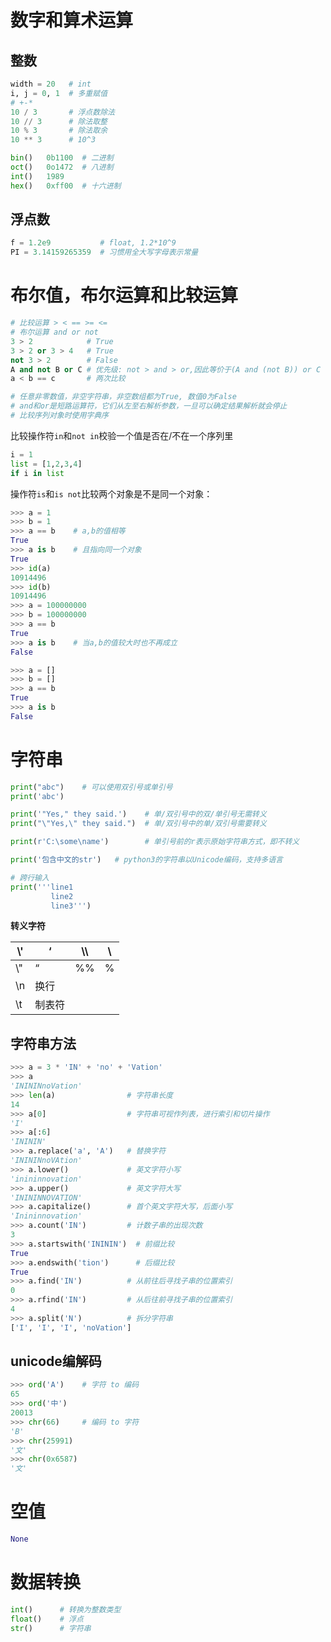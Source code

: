 # 数字和算术运算

## 整数

```python
width = 20   # int
i, j = 0, 1  # 多重赋值
# +-*
10 / 3       # 浮点数除法
10 // 3	     # 除法取整
10 % 3       # 除法取余
10 ** 3      # 10^3
```

```python
bin()	0b1100	# 二进制
oct()	0o1472	# 八进制
int()	1989
hex()	0xff00	# 十六进制
```



## 浮点数

```python
f = 1.2e9           # float, 1.2*10^9
PI = 3.14159265359	# 习惯用全大写字母表示常量
```





# 布尔值，布尔运算和比较运算

```python
# 比较运算 > < == >= <=
# 布尔运算 and or not
3 > 2			 # True
3 > 2 or 3 > 4	 # True
not 3 > 2    	 # False
A and not B or C # 优先级: not > and > or,因此等价于(A and (not B)) or C
a < b == c       # 两次比较

# 任意非零数值，非空字符串，非空数组都为True, 数值0为False
# and和or是短路运算符，它们从左至右解析参数，一旦可以确定结果解析就会停止
# 比较序列对象时使用字典序
```



比较操作符`in`和`not in`校验一个值是否在/不在一个序列里

```python
i = 1
list = [1,2,3,4]
if i in list
```



操作符`is`和`is not`比较两个对象是不是同一个对象：

```python
>>> a = 1
>>> b = 1
>>> a == b    # a,b的值相等
True
>>> a is b    # 且指向同一个对象
True
>>> id(a)
10914496
>>> id(b)
10914496
>>> a = 100000000
>>> b = 100000000
>>> a == b
True
>>> a is b    # 当a,b的值较大时也不再成立
False
```

```python
>>> a = []
>>> b = []
>>> a == b
True
>>> a is b
False
```





# 字符串

```python
print("abc")    # 可以使用双引号或单引号
print('abc')

print('"Yes," they said.')    # 单/双引号中的双/单引号无需转义
print("\"Yes,\" they said.")  # 单/双引号中的单/双引号需要转义

print(r'C:\some\name')        # 单引号前的r表示原始字符串方式，即不转义

print('包含中文的str')   # python3的字符串以Unicode编码，支持多语言

# 跨行输入
print('''line1
         line2
         line3''')
```



**转义字符**

| \\'  | ‘      | \\\  | \    |
| ---- | ------ | ---- | ---- |
| \\"  | “      | %%   | %    |
| \n   | 换行   |      |      |
| \t   | 制表符 |      |      |



## 字符串方法

```python
>>> a = 3 * 'IN' + 'no' + 'Vation'
>>> a
'INININnoVation'
>>> len(a)                # 字符串长度
14
>>> a[0]                  # 字符串可视作列表，进行索引和切片操作
'I'
>>> a[:6]
'INININ'
>>> a.replace('a', 'A')   # 替换字符
'INININnoVAtion'
>>> a.lower()             # 英文字符小写
'inininnovation'
>>> a.upper()             # 英文字符大写
'INININNOVATION'
>>> a.capitalize()        # 首个英文字符大写，后面小写
'Inininnovation'
>>> a.count('IN')         # 计数子串的出现次数
3
>>> a.startswith('INININ')  # 前缀比较
True
>>> a.endswith('tion')      # 后缀比较
True
>>> a.find('IN')          # 从前往后寻找子串的位置索引
0
>>> a.rfind('IN')         # 从后往前寻找子串的位置索引
4
>>> a.split('N')          # 拆分字符串
['I', 'I', 'I', 'noVation']
```



## unicode编解码

```python
>>> ord('A')    # 字符 to 编码
65
>>> ord('中')
20013
>>> chr(66)     # 编码 to 字符
'B'
>>> chr(25991)
'文'
>>> chr(0x6587)
'文'
```



# 空值

```python
None
```





# 数据转换

```python
int()	   # 转换为整数类型
float()    # 浮点
str()      # 字符串
```





